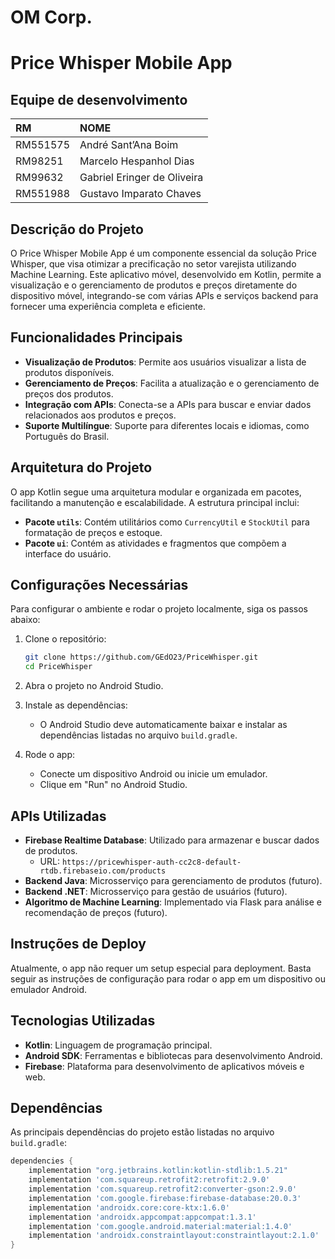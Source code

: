 # OM Corp.
# Price Whisper Mobile App

## Equipe de desenvolvimento
| RM       | NOME                        |
|:---------|:----------------------------|
| RM551575 | André Sant’Ana Boim         | 
| RM98251  | Marcelo Hespanhol Dias      |
| RM99632  | Gabriel Eringer de Oliveira |
| RM551988 | Gustavo Imparato Chaves     |

## Descrição do Projeto

O Price Whisper Mobile App é um componente essencial da solução Price Whisper, que visa otimizar a precificação no setor varejista utilizando Machine Learning. Este aplicativo móvel, desenvolvido em Kotlin, permite a visualização e o gerenciamento de produtos e preços diretamente do dispositivo móvel, integrando-se com várias APIs e serviços backend para fornecer uma experiência completa e eficiente.

## Funcionalidades Principais

- **Visualização de Produtos**: Permite aos usuários visualizar a lista de produtos disponíveis.
- **Gerenciamento de Preços**: Facilita a atualização e o gerenciamento de preços dos produtos.
- **Integração com APIs**: Conecta-se a APIs para buscar e enviar dados relacionados aos produtos e preços.
- **Suporte Multilíngue**: Suporte para diferentes locais e idiomas, como Português do Brasil.

## Arquitetura do Projeto

O app Kotlin segue uma arquitetura modular e organizada em pacotes, facilitando a manutenção e escalabilidade. A estrutura principal inclui:

- **Pacote `utils`**: Contém utilitários como `CurrencyUtil` e `StockUtil` para formatação de preços e estoque.
- **Pacote `ui`**: Contém as atividades e fragmentos que compõem a interface do usuário.

## Configurações Necessárias

Para configurar o ambiente e rodar o projeto localmente, siga os passos abaixo:

1. Clone o repositório:
    ```sh
    git clone https://github.com/GEdO23/PriceWhisper.git
    cd PriceWhisper
    ```

2. Abra o projeto no Android Studio.

3. Instale as dependências:
    - O Android Studio deve automaticamente baixar e instalar as dependências listadas no arquivo `build.gradle`.

4. Rode o app:
    - Conecte um dispositivo Android ou inicie um emulador.
    - Clique em "Run" no Android Studio.

## APIs Utilizadas

- **Firebase Realtime Database**: Utilizado para armazenar e buscar dados de produtos.
    - URL: `https://pricewhisper-auth-cc2c8-default-rtdb.firebaseio.com/products`
- **Backend Java**: Microsserviço para gerenciamento de produtos (futuro).
- **Backend .NET**: Microsserviço para gestão de usuários (futuro).
- **Algoritmo de Machine Learning**: Implementado via Flask para análise e recomendação de preços (futuro).

## Instruções de Deploy

Atualmente, o app não requer um setup especial para deployment. Basta seguir as instruções de configuração para rodar o app em um dispositivo ou emulador Android.

## Tecnologias Utilizadas

- **Kotlin**: Linguagem de programação principal.
- **Android SDK**: Ferramentas e bibliotecas para desenvolvimento Android.
- **Firebase**: Plataforma para desenvolvimento de aplicativos móveis e web.

## Dependências

As principais dependências do projeto estão listadas no arquivo `build.gradle`:

```gradle
dependencies {
    implementation "org.jetbrains.kotlin:kotlin-stdlib:1.5.21"
    implementation 'com.squareup.retrofit2:retrofit:2.9.0'
    implementation 'com.squareup.retrofit2:converter-gson:2.9.0'
    implementation 'com.google.firebase:firebase-database:20.0.3'
    implementation 'androidx.core:core-ktx:1.6.0'
    implementation 'androidx.appcompat:appcompat:1.3.1'
    implementation 'com.google.android.material:material:1.4.0'
    implementation 'androidx.constraintlayout:constraintlayout:2.1.0'
}
```